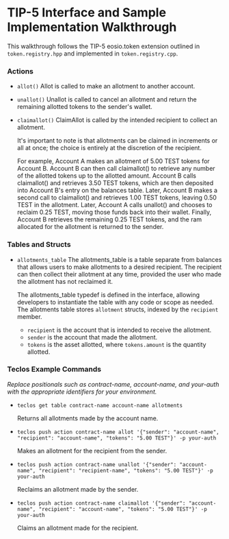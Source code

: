 # TIP-5 Interface and Sample Implementation Walkthrough

This walkthrough follows the TIP-5 eosio.token extension outlined in `token.registry.hpp` and implemented in `token.registry.cpp`.

### Actions

* `allot()` Allot is called to make an allotment to another account.

* `unallot()` Unallot is called to cancel an allotment and return the remaining allotted tokens to the sender's wallet.

* `claimallot()` ClaimAllot is called by the intended recipient to collect an allotment.

    It's important to note is that allotments can be claimed in increments or all at once; the choice is entirely at the discretion of the recipient.

    For example, Account A makes an allotment of 5.00 TEST tokens for Account B. Account B can then call claimallot() to retrieve any number of the allotted tokens up to the allotted amount. Account B calls claimallot() and retrieves 3.50 TEST tokens, which are then deposited into Account B's entry on the balances table. Later, Account B makes a second call to claimallot() and retrieves 1.00 TEST tokens, leaving 0.50 TEST in the allotment. Later, Account A calls unallot() and chooses to reclaim 0.25 TEST, moving those funds back into their wallet. Finally, Account B retrieves the remaining 0.25 TEST tokens, and the ram allocated for the allotment is returned to the sender.

### Tables and Structs

* `allotments_table` The allotments_table is a table separate from balances that allows users to make allotments to a desired recipient. The recipient can then collect their allotment at any time, provided the user who made the allotment has not reclaimed it.

    The allotments_table typedef is defined in the interface, allowing developers to instantiate the table with any code or scope as needed. The allotments table stores `allotment` structs, indexed by the `recipient` member.

    * `recipient` is the account that is intended to receive the allotment.
    * `sender` is the account that made the allotment.
    * `tokens` is the asset allotted, where `tokens.amount` is the quantity allotted.

### Teclos Example Commands

*Replace positionals such as contract-name, account-name, and your-auth with the appropriate identifiers for your environment.*

* `teclos get table contract-name account-name allotments`

    Returns all allotments made by the account name.

* `teclos push action contract-name allot '{"sender": "account-name", "recipient": "account-name", "tokens": "5.00 TEST"}' -p your-auth`

    Makes an allotment for the recipient from the sender.

* `teclos push action contract-name unallot '{"sender": "account-name", "recipient": "recipient-name", "tokens": "5.00 TEST"}' -p your-auth`

    Reclaims an allotment made by the sender.

* `teclos push action contract-name claimallot '{"sender": "account-name", "recipient": "account-name", "tokens": "5.00 TEST"}' -p your-auth`

    Claims an allotment made for the recipient.